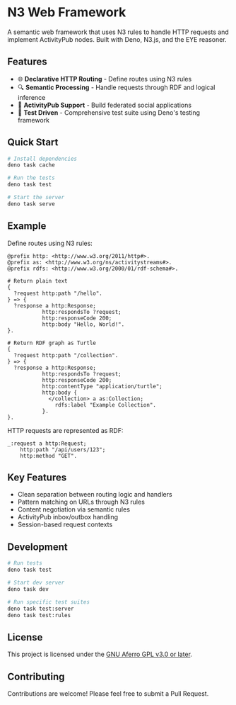 # N3 Web Framework

A semantic web framework that uses N3 rules to handle HTTP requests and implement ActivityPub nodes. Built with Deno, N3.js, and the EYE reasoner.

## Features

- 🌐 **Declarative HTTP Routing** - Define routes using N3 rules
- 🔍 **Semantic Processing** - Handle requests through RDF and logical inference  
- 🤝 **ActivityPub Support** - Build federated social applications
- 🧪 **Test Driven** - Comprehensive test suite using Deno's testing framework

## Quick Start

```bash
# Install dependencies
deno task cache

# Run the tests
deno task test

# Start the server
deno task serve
```

## Example

Define routes using N3 rules:

```n3
@prefix http: <http://www.w3.org/2011/http#>.
@prefix as: <http://www.w3.org/ns/activitystreams#>.
@prefix rdfs: <http://www.w3.org/2000/01/rdf-schema#>.

# Return plain text
{
  ?request http:path "/hello".
} => {
  ?response a http:Response;
           http:respondsTo ?request;
           http:responseCode 200;
           http:body "Hello, World!".
}.

# Return RDF graph as Turtle
{
  ?request http:path "/collection".
} => {
  ?response a http:Response;
           http:respondsTo ?request;
           http:responseCode 200;
           http:contentType "application/turtle";
           http:body {
             </collection> a as:Collection;
               rdfs:label "Example Collection".
           }.
}.
```

HTTP requests are represented as RDF:

```turtle
_:request a http:Request;
    http:path "/api/users/123";
    http:method "GET".
```

## Key Features

- Clean separation between routing logic and handlers
- Pattern matching on URLs through N3 rules
- Content negotiation via semantic rules
- ActivityPub inbox/outbox handling
- Session-based request contexts

## Development

```bash
# Run tests
deno task test

# Start dev server
deno task dev

# Run specific test suites
deno task test:server
deno task test:rules
```

## License

This project is licensed under the [GNU Aferro GPL v3.0 or later](LICENSE.md).

## Contributing

Contributions are welcome! Please feel free to submit a Pull Request.
